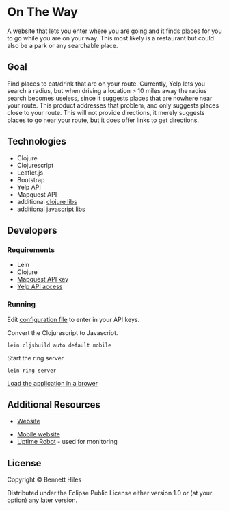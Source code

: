 # On The Way

A website that lets you enter where you are going and it finds places for you to go while you are on your way.  This most likely is a restaurant but could also be a park or any searchable place.

## Goal

Find places to eat/drink that are on your route.  Currently, Yelp lets you search a radius, but when driving a location > 10 miles away the radius search becomes useless, since it suggests places that are nowhere near your route.  This product addresses that problem, and only suggests places close to your route.  This will not provide directions, it merely suggests places to go near your route, but it does offer links to get directions.

## Technologies

* Clojure
* Clojurescript
* Leaflet.js
* Bootstrap
* Yelp API
* Mapquest API
* additional [clojure libs](project.clj)
* additional [javascript libs](resources/public/js)

## Developers

### Requirements 

* Lein
* Clojure
* [Mapquest API key](http://developer.mapquest.com/)
* [Yelp API access](http://www.yelp.com/developers/manage_api_keys)

### Running

Edit [configuration file](.lein-env) to enter in your API keys.

Convert the Clojurescript to Javascript.

    lein cljsbuild auto default mobile

Start the ring server

    lein ring server

[Load the application in a brower](http://localhost:3000)

## Additional Resources

* [Website](http://bennetthiles.com/map.html)
- [Mobile website](http://bennetthiles.com/mmap.html)
- [Uptime Robot](https://uptimerobot.com/) - used for monitoring

## License

Copyright © Bennett Hiles

Distributed under the Eclipse Public License either version 1.0 or (at
your option) any later version.

